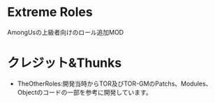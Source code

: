 # Extreme Roles
AmongUsの上級者向けのロール追加MOD

# クレジット&Thunks
- TheOtherRoles:開発当時からTOR及びTOR-GMのPatchs、Modules、Objectのコードの一部を参考に開発しています。